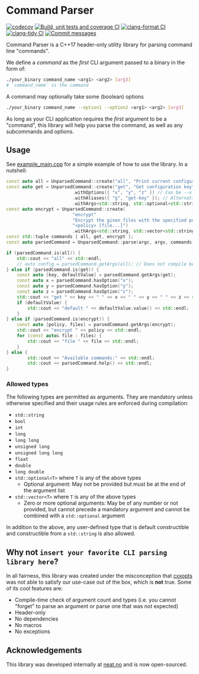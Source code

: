 # Command Parser

[![codecov](https://codecov.io/gh/platisd/cpp-command-parser/branch/main/graph/badge.svg?token=MNGCSVLIUM)](https://codecov.io/gh/platisd/cpp-command-parser) [![Build, unit tests and coverage CI](https://github.com/platisd/cpp-command-parser/actions/workflows/build-ut-coverage.yml/badge.svg)](https://github.com/platisd/cpp-command-parser/actions/workflows/build-ut-coverage.yml) [![clang-format CI](https://github.com/platisd/cpp-command-parser/actions/workflows/clang-format.yml/badge.svg)](https://github.com/platisd/cpp-command-parser/actions/workflows/clang-format.yml) [![clang-tidy CI](https://github.com/platisd/cpp-command-parser/actions/workflows/clang-tidy.yml/badge.svg)](https://github.com/platisd/cpp-command-parser/actions/workflows/clang-tidy.yml) [![Commit messages](https://github.com/platisd/cpp-command-parser/actions/workflows/commit-messages.yml/badge.svg)](https://github.com/platisd/cpp-command-parser/actions/workflows/commit-messages.yml)

Command Parser is a C++17 header-only utility library for parsing command line "commands".

We define a _command_ as the _first_ CLI argument passed to a binary in the form of:

```bash
./your_binary command_name <arg1> <arg2> [arg3]
# `command_name` is the command
```

A command may optionally take some (boolean) options

```bash
./your_binary command_name --option1 --option2 <arg1> <arg2> [arg3]
```

As long as your CLI application requires the _first_ argument to be a "command", this library will help you parse the
command, as well as any subcommands and options.

## Usage

See [example_main.cpp](example_main.cpp) for a simple example of how to use the library. In a nutshell:

```cpp
const auto all = UnparsedCommand::create("all", "Print current configuration");
const auto get = UnparsedCommand::create("get", "Get configuration key", "[-xyz] <key> [default]")
                         .withOptions({ "x", "y", "z" }) // Can be --x or -x etc
                         .withAliases({ "g", "get-key" }); // Alternative IDs for the command instead of "get"
                         .withArgs<std::string, std::optional<std::string>>();
const auto encrypt = UnparsedCommand::create(
                         "encrypt"
                         "Encrypt the given files with the specified policy",
                         "<policy> [file...]")
                         .withArgs<std::string, std::vector<std::string>>();
const std::tuple commands { all, get, encrypt };
const auto parsedCommand = UnparsedCommand::parse(argc, argv, commands);

if (parsedCommand.is(all)) {
    std::cout << "all" << std::endl;
    // auto config = parsedCommand.getArgs(all); // Does not compile because all has no args
} else if (parsedCommand.is(get)) {
    const auto [key, defaultValue] = parsedCommand.getArgs(get);
    const auto x = parsedCommand.hasOption("x");
    const auto y = parsedCommand.hasOption("y");
    const auto z = parsedCommand.hasOption("z");
    std::cout << "get " << key << " " << x << " " << y << " " << z << std::endl;
    if (defaultValue) {
        std::cout << "default " << defaultValue.value() << std::endl;
    }
} else if (parsedCommand.is(encrypt)) {
    const auto [policy, files] = parsedCommand.getArgs(encrypt);
    std::cout << "encrypt " << policy << std::endl;
    for (const auto& file : files) {
        std::cout << "file " << file << std::endl;
    }
} else {
        std::cout << "Available commands:" << std::endl;
        std::cout << parsedCommand.help() << std::endl;
}
```

### Allowed types

The following types are permitted as arguments. They are mandatory unless otherwise specified and their usage rules are
enforced during compilation:

* `std::string`
* `bool`
* `int`
* `long`
* `long long`
* `unsigned long`
* `unsigned long long`
* `float`
* `double`
* `long double`
* `std::optional<T>` where `T` is any of the above types
    * Optional argument: May not be provided but must be at the end of the argument list
* `std::vector<T>` where `T` is any of the above types
    * Zero or more optional arguments: May be of any number or not provided, but cannot precede a mandatory argument and
      cannot be combined with a `std::optional` argument

In addition to the above, any user-defined type that is default constructible and constructible from a `std::string` is
also allowed.

## Why not `insert your favorite CLI parsing library here`?

In all fairness, this library was created under the misconception that [cxxopts](https://github.com/jarro2783/cxxopts)
was not able to satisfy our use-case out of the box, which is **not** true. Some of its cool features are:

* Compile-time check of argument count and types (i.e. you cannot "forget" to parse an argument or parse one that was
  not expected)
* Header-only
* No dependencies
* No macros
* No exceptions

## Acknowledgements

This library was developed internally at [neat.no](https://neat.no) and is now open-sourced.
